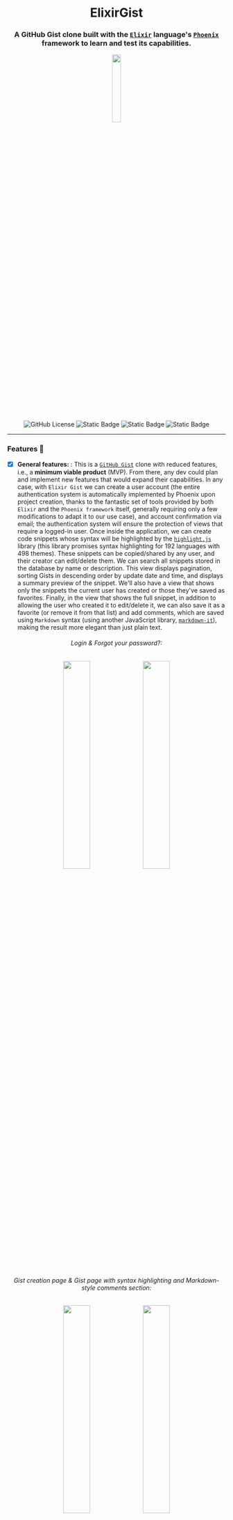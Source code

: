 <div align="center">

# ElixirGist


### A GitHub Gist clone built with the [`Elixir`](https://elixir-lang.org/) language's [`Phoenix`](https://www.phoenixframework.org/) framework to learn and test its capabilities.

<img src="docs/app-logo.png" width="20%">

<br /><br />
  
![GitHub License](https://img.shields.io/github/license/emarifer/elixir_gist) ![Static Badge](https://img.shields.io/badge/Elixir-%3E=1.18-6e4a7e) ![Static Badge](https://img.shields.io/badge/Erlang/OTP-%3E=27-B83998) ![Static Badge](https://img.shields.io/badge/PhoenixFramework-%3E=1.7.21-fd4f00)

</div>

<hr />

### Features 🚀

- [x] **General features:** : This is a [`GitHub Gist`](https://gist.github.com/discover) clone with reduced features, i.e., a **minimum viable product** (MVP). From there, any dev could plan and implement new features that would expand their capabilities. In any case, with `Elixir Gist` we can create a user account (the entire authentication system is automatically implemented by Phoenix upon project creation, thanks to the fantastic set of tools provided by both `Elixir` and the `Phoenix framework` itself, generally requiring only a few modifications to adapt it to our use case), and account confirmation via email; the authentication system will ensure the protection of views that require a logged-in user. Once inside the application, we can create code snippets whose syntax will be highlighted by the [`highlight.js`](https://highlightjs.org/) library (this library promises syntax highlighting for 192 languages ​​with 498 themes). These snippets can be copied/shared by any user, and their creator can edit/delete them. We can search all snippets stored in the database by name or description. This view displays pagination, sorting Gists in descending order by update date and time, and displays a summary preview of the snippet. We'll also have a view that shows only the snippets the current user has created or those they've saved as favorites. Finally, in the view that shows the full snippet, in addition to allowing the user who created it to edit/delete it, we can also save it as a favorite (or remove it from that list) and add comments, which are saved using `Markdown` syntax (using another JavaScript library, [`markdown-it`](https://github.com/markdown-it/markdown-it)), making the result more elegant than just plain text.

<div align="center">

###### Login & Forgot your password?:

<img src="docs/screenshot-02.png" width="35%" align="top">&nbsp;&nbsp;<img src="docs/screenshot-03.png" width="35%" align="top">

<br />

###### Gist creation page & Gist page with syntax highlighting and Markdown-style comments section:

<img src="docs/screenshot-04.png" width="35%" align="top">&nbsp;&nbsp;<img src="docs/screenshot-01.png" width="35%" align="top">

<br />

###### All Gists page showing pagination & Personal/Saved Gists page:

<img src="docs/screenshot-05.png" width="35%" align="top">&nbsp;&nbsp;<img src="docs/screenshot-06.png" width="35%" align="top">

<br />

</div>

- [x] **Using Phoenix framework + Phoenix LiveView:** The union of `Phoenix` with its subsidiary library [`LiveView`](https://hexdocs.pm/phoenix_live_view) creates, in the opinion of many, the best web framework on the market. LiveView enables rich, real-time user experiences with server-rendered HTML, offering a unified experience for building web applications. There's no longer a need to split work between the client and server, or across different tools, layers, and abstractions (see [here](https://github.com/phoenixframework/phoenix_live_view?tab=readme-ov-file#phoenix-liveview) for a more detailed explanation of its capabilities and features). The magic behind this technology, which enables server-side rendering (improving `SEO`) without the need for page reloads (and a better UX), lies in the use of `websockets`. In some cases, it's true that you'll need to code some `JavaScript` (well, it's not that bad… many of us come from there 😜) so you don't have to "bother" the server with a simple change you want to display in your interface. In any case, the `full-stack` developer experience will always be very rewarding.
- [x] **Using Elixir and Phoenix framework**: Well, what can we say about `Elixir`… the documentation and other sources state that "Elixir is a general-purpose, concurrent, functional programming language that runs on the `Erlang Virtual Machine` (`BEAM`), process-oriented and compiles to `bytecode` for that VM, known for building distributed, low-latency, fault-tolerant systems. Elixir is written on top of Erlang and shares the same abstractions for developing distributed. Elixir also provides extensible design with productivity tools. Among them, it is worth highlighting `IEx`, the fantastic interactive shell of Elixir, a `REPL` that allows us, among other things, to test code snippets, and `Mix`, a build tool that ships with Elixir that provides tasks for creating, compiling, testing your application, managing its dependencies and much more. Elixir includes support for compile-time `metaprogramming` with `macros` and `polymorphism` over `protocols`. These capabilities and Elixir's tools enable developers to be productive in diverse fields, including web development, embedded software, machine learning, data pipelines, and multimedia processing, across a wide range of industries". In short, for an average developer, Elixir is a comfortable, productive, robust and elegant language. On the other hand, Phoenix uses a server-side `model–view–controller` (`MVC`) pattern. Based on the [`Plug`](https://hexdocs.pm/plug/readme.html) library, and ultimately the HTTP server [`Bandit`](https://hexdocs.pm/bandit/Bandit.html) it was developed to provide highly performant and scalable web applications. In addition to the request/response functionality provided by the underlying Bandit server, Phoenix provides soft realtime communication to external clients through WebSockets or long polling using its language agnostic channels feature. Phoenix comes with [`Ecto`](https://hexdocs.pm/ecto/getting-started.html), the database container and query builder for Elixir that provides a standardized API (something like an `ORM`) and set of abstractions for communicating with all types of databases (`SQL`), particularly well suited for `PostgreSQL`. Two other notable features of Phoenix are LiveView and `HEEx`. LiveView (which we already talked about) provides real-time user experiences with server-rendered HTML over HTTP and WebSocket. `HEEx` (that extends [`EEx`](https://hexdocs.pm/eex/EEx.html) and allows you to embed Elixir code inside a string in a robust way) is Phoenix's templating language which provides HTML-aware compile time checking. On the frontend side, Phoenix offers us perfect integration with 2 tools: **Esbuild** and **Tailwindcss**. [`Esbuild`](https://esbuild.github.io/)(written in Go, to gain greater speed) to prepare assets via the [Elixir esbuild wrapper](https://github.com/phoenixframework/esbuild), and [`Tailwindcss`](https://tailwindcss.com/)(who writes raw CSS in 2025?) via the [Elixir tailwindcss wrapper](https://github.com/phoenixframework/tailwind) for CSS. The direct integration with esbuild and tailwind means that newly generated applications do not have dependencies on `Node.js` or an external build system (e.g. `Webpack`). Finally, you can read this interesting [post](https://www.phoenixframework.org/blog/the-road-to-2-million-websocket-connections) about Phoenix's extraordinary ability to handle concurrent connections (one of the reasons why it's one of the best web frameworks on the market).
- [x] **Further reading on Elixir/Erlang-OTP & Phoenix**: The extraordinary capabilities of the Erlang virtual machine (BEAM) and the languages ​​built on top of it (Elixir, Erlang, Gleam, and others) for managing concurrency and parallelism, which can far outperform other programming languages ​​considered faster than Elixir or Erlang (Rust, Go, for example), can be difficult for beginners to understand. With these other programming languages, you will be responsible for managing shared memory and, therefore, avoiding data races, data consistency, and bottlenecks, to name a few examples of the problems that can arise. However, BEAM (which actually behaves almost like an operating system) provides us right out of the box with great scalability, both vertically and horizontally, and powerful tools to analyze potential bottlenecks, which in the end usually results in better performance, particularly in the field of Web development than the aforementioned languages ​​with which it will always be easier to do it wrong than right. These phrases summarize the above quite well: "And sure, you can build reliable software in C - look at Erlang (the VM is written in C) the point is why would you want to? In the olden days, companies wrote their own 'operating systems', you could write your own operating system now, but why would you want to? There are millions of lines of robust tested code that 'does it', just like there are 1.5 million lines of robust tested code in the Erlang/OTP system that 'does it'. Using Erlang is about using the things that other people have written and only building the bits that make your company effective". In addition to the aforementioned documentation, here is a very brief list of information on the subject:
  * [How we program multicores - Joe Armstrong](https://www.youtube.com/watch?v=bo5WL5IQAd0), great talk by one of the creators of Erlang on parallelism
  * [Making reliable distributed systems in the presence of software errors - Joe Armstrong](https://erlang.org/download/armstrong_thesis_2003.pdf), Joe Armstrong's doctoral thesis on fault-tolerant and concurrent software
  * [What is the difference between multicore programming in Erlang and other language?](https://stackoverflow.com/questions/641326/what-is-the-difference-between-multicore-programming-in-erlang-and-other-languag/641873#641873), enlightening opinions on concurrent programming

---

### 👨‍🚀 Getting Started:

#### <ins>1. To test/modify the application (development mode):</ins>

Whether you're testing or modifying your application's code, you'll obviously need Elixir and Phoenix installed (in that order). Installing Elixir installs the entire ecosystem of language tools (e.g., `Mix`, `IEx` and `ExUnit`), `Erlang`, and the `Erlang virtual machine` (`BEAM`). To do this, carefully read the [instructions](https://elixir-lang.org/install.html) for your operating system.

If you are interested in programming with `Elixir&Erlang/OTP` and want to debugging complex systems, jumping at the code is not enough. It is necessary to have an understanding of the whole virtual machine, processes, applications, as well as set up tracing mechanisms. Luckily this can be achieved in Erlang with [`Observer`](https://hexdocs.pm/elixir/1.18.3/debugging.html#observer) (`:observer`). In your application:

```
$ iex
iex> :observer.start()
```

The problem is that this call may fail due to missing dependencies in your OS because you've installed a minimized version of Erlang (particularly common in some `Linux` distributions). The missing dependencies are specifically the `Erlang/OTP bindings to wxWidgets`. So, to avoid this problem, make sure to install `erlang-wx` (or `erlang-nox`, as appropriate) **<ins>before</ins>** installing Erlang.

To [install](https://hexdocs.pm/phoenix/installation.html) the Phoenix framework, once you have Elixir with its Mix tool, you will simply need one command:

```
$ mix archive.install hex phx_new
```

This is equivalent to installing an Elixir dependency of a project but globally on the system. From this moment on, with the Mix tool we can access the Phoenix project generator with the command:

```
$ mix phx.new hello
```

Now we will need a relational database server. Phoenix recommends using `PostgreSQL` and configures it by default, but we can switch to `MySQL`, `MSSQL`, or `SQLite3` by passing the `--database` flag when creating a new application. Since we're using PostgreSQL in this application, we'll need to have it started on our system. If you don't want to install it directly, you can start it from a `Docker` container (obviously, you'll also need to have Docker installed on your system). At the root of the project, you have a `docker-compose.yml` file to create the container by simply running the following:

```
$ docker compose up -d

# docker container stop bs_db_local, to stop it
# docker container start bs_db_local, to start it again
```

If you don't have the PostgreSQL image, it will download it, create the container, and start it in the background. Additionally, a Docker volume will be created in a folder above the project folder, where all the data from our DB will be stored. You can interact directly with the database using any management/visualization application you have installed on your system for this purpose. If not, you can always manage the database running in the container using commands:

```
$ docker exec -it bs_db_local psql -U backend_stuff

# (pass: blork_erlang)
# \c elixir_gist_dev, to connect to the `elixir_gist_dev` database running on the container.
```

>[!NOTE]
>***Aside from the SQL language you'll need to manage/verify what the application creates, you can review more commands [here](https://hasura.io/blog/top-psql-commands-and-flags-you-need-to-know-postgresql).***

Finally, since the application uses JavaScript libraries for syntax highlighting and markdown rendering on the front-end, when you start the project setup, an error will occur if `Node.js` is not installed on the system, as the `npm` command will be run to perform the installation. This will also allow us to install other JavaScript libraries if we need them in the future.


>[!NOTE]
>***Phoenix provides a very handy feature called Live Reloading. As you change your views or your assets, it automatically reloads the page in the browser. In order for this functionality to work, you need a filesystem watcher. macOS and Windows users already have a filesystem watcher, but Linux users must install inotify-tools. Please consult the inotify-tools wiki for distribution-specific installation instructions.***


Now we are ready to begin…

#### <ins>2. To start your Phoenix server and application:</ins>

  * Run `mix setup` to install and configure dependencies, perform database migrations, and bundle assets (`.js`, `.css` files, and images)
  * Start Phoenix endpoint with `mix phx.server` or inside IEx with `iex -S mix phx.server`

Now you can visit [`localhost:4000`](http://localhost:4000) from your browser.

Ready to run in production? Please [check our deployment guides](https://hexdocs.pm/phoenix/deployment.html).

### Learn more

  * Official website: https://www.phoenixframework.org/
  * Guides: https://hexdocs.pm/phoenix/overview.html & https://hexdocs.pm/elixir/introduction.html
  * Docs: https://hexdocs.pm/phoenix
  * Forum: https://elixirforum.com/c/phoenix-forum
  * Source: https://github.com/phoenixframework/phoenix

---

### Happy coding 😀!!

